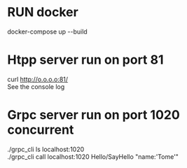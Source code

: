 # RUN docker  
docker-compose up --build  
# Htpp server run on port 81  
curl http://o.o.o.o:81/  
See the console log  
# Grpc server run on port 1020 concurrent  
./grpc_cli ls localhost:1020  
./grpc_cli call localhost:1020 Hello/SayHello "name:'Tome'"  